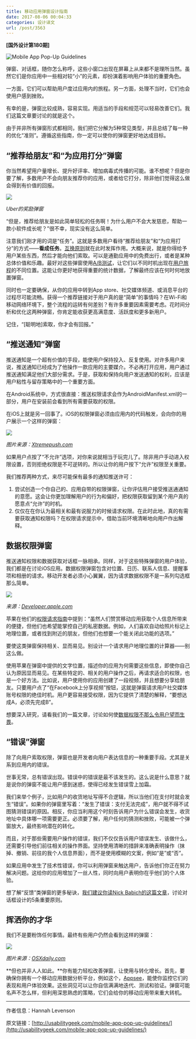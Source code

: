 ```yaml
---
title: 移动应用弹窗设计指南
date: 2017-08-06 00:04:33
categories: 设计译文
url: /post/3563
---
```


**[国外设计第180期]**

![Mobile App Pop-Up Guidelines](https://storageapi.fleek.co/0a3a8890-e65e-47ce-93d7-0442b9209d38-bucket/blog/posts/2017-08/08-05/mobile-app-popups-header.jpg)

弹窗、对话框，随你怎么称呼，这些小窗口出现在屏幕上从来都不是理所当然。虽然它们是你应用中一些相对较“小”的元素，却扮演着影响用户体验的重要角色。

一方面，它们可以帮助用户度过应用内的旅程。另一方面，处理不当时，它们也会使用户感到挫败。

有幸的是，弹窗比较成熟，容易实现。用适当的手段和规范可以轻易改善它们。我们这篇文章要讨论的就是这个。

由于并非所有弹窗形式都相同，我们把它分解为5种常见类型，并且总结了每一种的优化“准则”。遵循这些指南，你一定可以使你的弹窗更好地达成目标。

## “推荐给朋友”和“为应用打分”弹窗

你当然希望用户量增长、提升好评率、增加病毒式传播的可能。谁不想呢？但是你要了解，多数用户不会向朋友推荐你的应用，或者给它打分，除非他们觉得这么做会得到有价值的回报。

![](https://storageapi.fleek.co/0a3a8890-e65e-47ce-93d7-0442b9209d38-bucket/blog/posts/2017-08/08-05/mobile-app-popups-1-uber.jpg)

*Uber的奖励弹窗*

“但是，推荐给朋友是如此简单轻松的任务啊！为什么用户不会大发慈悲，帮助一款小软件成长呢？”很不幸，现实没有这么简单。

注意我们刚才用的词是“任务”。这就是多数用户看待“推荐给朋友”和“为应用打分”的方式——**看成任务**。[互换原则](https://www.psychologytoday.com/blog/stronger-the-broken-places/201510/honoring-the-rule-reciprocation)就在此时发挥作用。大概来说，就是你得给予用户某些东西，然后才能向他们索取。可以是通勤应用中的免费出行，或者是某种总体价值和乐趣。最好对这些弹窗使用[A/B测试](http://usabilitygeek.com/introduction-a-b-testing/)，让它们以不同时机出现在[用户旅程](http://usabilitygeek.com/customer-journey-maps-create-technique/)的不同位置。这能让你更好地获得重要的统计数据，了解最终应该在何时何地放置弹窗。

同时也一定要确保，从你的应用中转到App store、社交媒体频道、或消息平台的过程尽可能流畅。获得一个推荐链接对于用户真的是“简单”的事情吗？在Wi-Fi和移动网络环境下，整个流程的运转有何差别？有许多重要因素需要考虑。花时间分析和优化这两种弹窗，你肯定能收获更高满意度、活跃度和更多新用户。

记住，“[聪明地]索取，你才会有回报。”

## “推送通知”弹窗

推送通知是一个超有价值的手段，能使用户保持投入、反复使用。对许多用户来说，推送通知已经成为了他操作一款应用的主要媒介。不必再打开应用，用户通过推送通知满足他们大部分需求。于是，获取和保持向用户发送通知的权利，应该是用户粘性与留存策略中的一个重要方面。

在Android系统中，方式很直接：推送权限请求会作为AndroidManifest.xml的一部分，用户在安装前会看到所有需要获取的权限。

在iOS上就是另一回事了。iOS的权限弹窗必须由应用内的代码触发，会向你的用户展示一个这样的弹窗：

![](https://storageapi.fleek.co/0a3a8890-e65e-47ce-93d7-0442b9209d38-bucket/blog/posts/2017-08/08-05/mobile-app-popups-2-xtremepush.jpg)

*图片来源：[Xtremepush.com](https://xtremepush.com/)*

如果用户点按了“不允许”选项，对你来说就相当于玩完儿了。除非用户手动进入权限设置，否则拒绝权限是不可逆转的。所以让你的用户按下“允许”权限至关重要。

我们推荐两种方式，来尽可能保有最多的通知推送许可：

1. 尝试创造一个你自己的、应用自带的权限弹窗，让你评估用户接受推送通通知的意愿。这会让你更加理解用户的行为和偏好，把权限获取留到某个用户真的愿意点“允许”的时机。
2. 仅仅在在你认为最相关和最有说服力的时候请求权限。在此时此地，真的有需要获取通知权限吗？在权限请求提示中，借助当前环境清晰地向用户作出解释。

## 数据权限弹窗

推送通知权限和数据获取对话框一脉相承。同样，对于这些特殊弹窗的用户体验，我们都是在讨论iOS应用。数据权限弹窗包含对位置、日历、联系人信息、提醒事项和相册的请求。移动开发者必须小心翼翼，因为请求数据权限不是一系列勾选框那么简单。

![](https://storageapi.fleek.co/0a3a8890-e65e-47ce-93d7-0442b9209d38-bucket/blog/posts/2017-08/08-05/mobile-app-popups-3-apple.jpg)

*来源：[Developer.apple.com](https://developer.apple.com/)*

苹果在他们的[权限请求指南](https://developer.apple.com/ios/human-interface-guidelines/interaction/requesting-permission/)中提到：“虽然人们赞赏移动应用获取个人信息所带来的便捷，但他们也希望能掌控自己的私密数据。例如，人们喜欢自动给照片标记上地理位置，或者找到附近的朋友，但他们也想要一个能关闭此功能的选项。”

要使这类弹窗保持相关、显而易见。别设计一个请求用户地理位置的计算器——别这么做。

使用苹果在弹窗中提供的文字位置，描述你的应用为何需要这些信息，即使你自己认为原因显而易见。在某些特定的、相关的用户操作之后，再请求适合的权限，也是一个好方法。比如说，用户使用你的应用创建了一段视频，并且想要分享给朋友。只要用户点了“在Facebook上分享视频”按钮，这就是弹窗请求用户社交媒体账号权限的绝佳时机。用户更容易接受权限，因为它提供了清楚的解释，“要想达成A，必须先完成B”。

想要深入研究，请看我们的一篇文章，讨论如何使[数据权限不那么令用户望而生畏](https://pm.appsee.com/2016/09/30/how-to-make-your-in-app-permissions-less-scary-for-your-users/)。

## “错误”弹窗

除了向用户索取权限，弹窗也是开发者向用户表达信息的一种重要手段。尤其是关系到应用内的错误。

世事无常，总有错误出现。错误中的错误是最不该发生的。这么说是什么意思？就是说你的弹窗不能让用户感到迷惑，使得已经发生错误雪上加霜。

我们来举个例子，比如用户的收货地址写得不合逻辑，所以当他们在支付时就会发生“错误”。如果你的弹窗里写着：“发生了错误：支付无法完成”，用户就不得不试图猜测错误的原因。相反，你应当利用这个时刻告诉用户为什么错误会发生，收货地址中具体哪一项需要更正。必须要了解，用户任何的猜测和挫败，可能被一个弹窗放大，最终影响潜在的转化。

而且，对于那些需要用户操作的错误，我们不仅仅告诉用户错误发生、该做什么，还需要引导他们前往相关的操作界面。坚持使用清晰的措辞来准确表明操作（抹掉、撤销、前往的我个人信息界面），而不是使用模糊的文案，例如“是”或“否”。

如果应用中发生了技术性错误，你可以利用弹窗来触达用户，告诉他们你正在努力解决问题。这给你的应用增加了一丝人性，同时向用户表明你在乎他们的个人体验。

想了解“反馈”类弹窗的更多秘诀，[我们建议你读Nick Babich的这篇文章](https://uxplanet.org/5-essential-ux-rules-for-dialog-design-4de258c22116)，讨论对话框设计的5条重要原则。

## 挥洒你的才华

我们不是要粉饰任何事情。最终有些用户仍然会看到这样的弹窗：

![](https://storageapi.fleek.co/0a3a8890-e65e-47ce-93d7-0442b9209d38-bucket/blog/posts/2017-08/08-05/mobile-app-popups-4-osxdaily.jpg)

*图片来源：[OSXdaily.com](http://osxdaily.com/)*

**但也并非人人如此。**你有能力轻松改善弹窗，让使用与转化增长。首先，要确保你拥有一个移动应用数据分析平台，例如这个，[Appsee](https://www.appsee.com/)，能使你监控它们的表现和用户体验效果。这些洞见可以让你自信满满地迭代、测试和验证。弹窗可能名声不怎么样，但利用深思熟虑的策略，它们会给你的移动应用带来重大转机。

---

作者信息：Hannah Levenson

原文链接：[http://usabilitygeek.com/mobile-app-pop-up-guidelines/](http://usabilitygeek.com/mobile-app-pop-up-guidelines/)